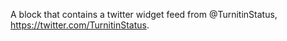 A block that contains a twitter widget feed from @TurnitinStatus, https://twitter.com/TurnitinStatus.